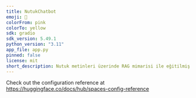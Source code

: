 ```yaml
---
title: NutukChatbot
emoji: 🦀
colorFrom: pink
colorTo: yellow
sdk: gradio
sdk_version: 5.49.1
python_version: "3.11"
app_file: app.py
pinned: false
license: mit
short_description: Nutuk metinleri üzerinde RAG mimarisi ile eğitilmiş  chatbot
---
```


Check out the configuration reference at https://huggingface.co/docs/hub/spaces-config-reference
